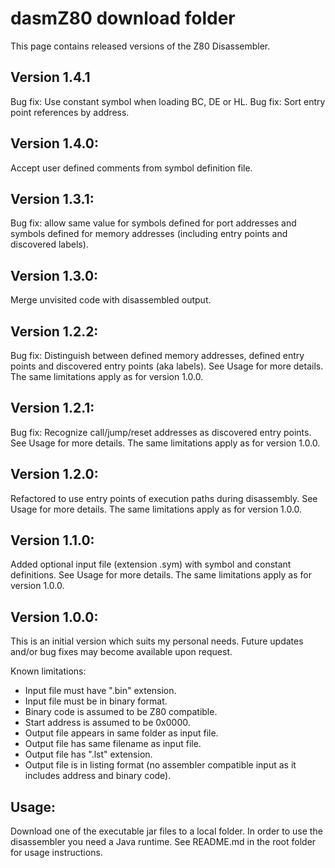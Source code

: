 # dasmZ80 download folder
This page contains released versions of the Z80 Disassembler.

## Version 1.4.1
Bug fix: Use constant symbol when loading BC, DE or HL.
Bug fix: Sort entry point references by address.

## Version 1.4.0:
Accept user defined comments from symbol definition file.

## Version 1.3.1:
Bug fix: allow same value for symbols defined for port addresses and symbols defined for memory addresses (including entry points and discovered labels). 

## Version 1.3.0:
Merge unvisited code with disassembled output.

## Version 1.2.2:
Bug fix: Distinguish between defined memory addresses, defined entry points and discovered entry points (aka labels).
See Usage for more details. The same limitations apply as for version 1.0.0.

## Version 1.2.1:
Bug fix: Recognize call/jump/reset addresses as discovered entry points.
See Usage for more details. The same limitations apply as for version 1.0.0.

## Version 1.2.0:
Refactored to use entry points of execution paths during disassembly.
See Usage for more details. The same limitations apply as for version 1.0.0.

## Version 1.1.0:
Added optional input file (extension .sym) with symbol and constant definitions. See Usage for more details. The same limitations apply as for version 1.0.0.

## Version 1.0.0:
This is an initial version which suits my personal needs. Future updates and/or bug fixes may become available upon request.

Known limitations:
* Input file must have ".bin" extension.
* Input file must be in binary format.
* Binary code is assumed to be Z80 compatible.
* Start address is assumed to be 0x0000.
* Output file appears in same folder as input file.
* Output file has same filename as input file.
* Output file has ".lst" extension.
* Output file is in listing format (no assembler compatible input as it includes address and binary code).

## Usage:
Download one of the executable jar files to a local folder.
In order to use the disassembler you need a Java runtime.
See README.md in the root folder for usage instructions.
